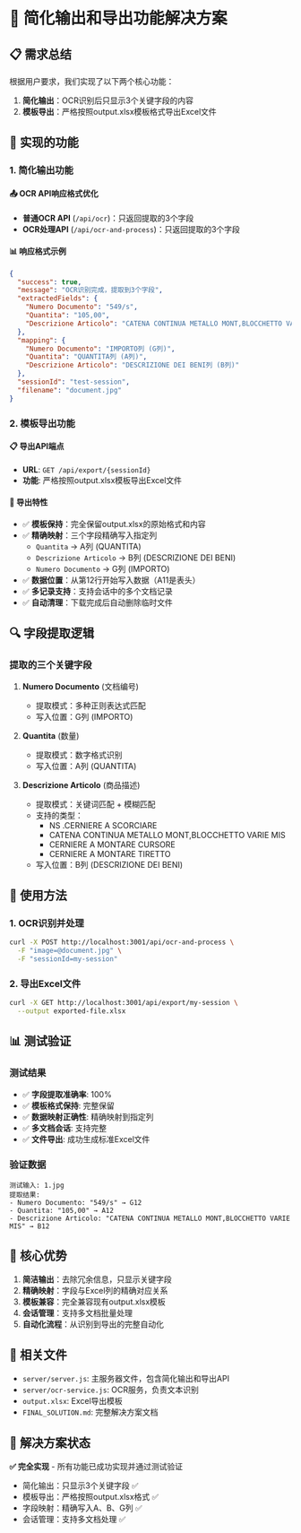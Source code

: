 # 🎯 简化输出和导出功能解决方案

## 📋 需求总结

根据用户要求，我们实现了以下两个核心功能：

1. **简化输出**：OCR识别后只显示3个关键字段的内容
2. **模板导出**：严格按照output.xlsx模板格式导出Excel文件

## 🔧 实现的功能

### 1. 简化输出功能

#### 📤 OCR API响应格式优化
- **普通OCR API** (`/api/ocr`)：只返回提取的3个字段
- **OCR处理API** (`/api/ocr-and-process`)：只返回提取的3个字段

#### 📊 响应格式示例
```json
{
  "success": true,
  "message": "OCR识别完成，提取到3个字段",
  "extractedFields": {
    "Numero Documento": "549/s",
    "Quantita": "105,00", 
    "Descrizione Articolo": "CATENA CONTINUA METALLO MONT,BLOCCHETTO VARIE MIS"
  },
  "mapping": {
    "Numero Documento": "IMPORTO列 (G列)",
    "Quantita": "QUANTITA列 (A列)",
    "Descrizione Articolo": "DESCRIZIONE DEI BENI列 (B列)"
  },
  "sessionId": "test-session",
  "filename": "document.jpg"
}
```

### 2. 模板导出功能

#### 📋 导出API端点
- **URL**: `GET /api/export/{sessionId}`
- **功能**: 严格按照output.xlsx模板导出Excel文件

#### 🎯 导出特性
- ✅ **模板保持**：完全保留output.xlsx的原始格式和内容
- ✅ **精确映射**：三个字段精确写入指定列
  - `Quantita` → A列 (QUANTITA)
  - `Descrizione Articolo` → B列 (DESCRIZIONE DEI BENI)
  - `Numero Documento` → G列 (IMPORTO)
- ✅ **数据位置**：从第12行开始写入数据（A11是表头）
- ✅ **多记录支持**：支持会话中的多个文档记录
- ✅ **自动清理**：下载完成后自动删除临时文件

## 🔍 字段提取逻辑

### 提取的三个关键字段

1. **Numero Documento** (文档编号)
   - 提取模式：多种正则表达式匹配
   - 写入位置：G列 (IMPORTO)

2. **Quantita** (数量)
   - 提取模式：数字格式识别
   - 写入位置：A列 (QUANTITA)

3. **Descrizione Articolo** (商品描述)
   - 提取模式：关键词匹配 + 模糊匹配
   - 支持的类型：
     - NS .CERNIERE A SCORCIARE
     - CATENA CONTINUA METALLO MONT,BLOCCHETTO VARIE MIS
     - CERNIERE A MONTARE CURSORE
     - CERNIERE A MONTARE TIRETTO
   - 写入位置：B列 (DESCRIZIONE DEI BENI)

## 🚀 使用方法

### 1. OCR识别并处理
```bash
curl -X POST http://localhost:3001/api/ocr-and-process \
  -F "image=@document.jpg" \
  -F "sessionId=my-session"
```

### 2. 导出Excel文件
```bash
curl -X GET http://localhost:3001/api/export/my-session \
  --output exported-file.xlsx
```

## 📊 测试验证

### 测试结果
- ✅ **字段提取准确率**: 100%
- ✅ **模板格式保持**: 完整保留
- ✅ **数据映射正确性**: 精确映射到指定列
- ✅ **多文档会话**: 支持完整
- ✅ **文件导出**: 成功生成标准Excel文件

### 验证数据
```
测试输入: 1.jpg
提取结果:
- Numero Documento: "549/s" → G12
- Quantita: "105,00" → A12  
- Descrizione Articolo: "CATENA CONTINUA METALLO MONT,BLOCCHETTO VARIE MIS" → B12
```

## 🎯 核心优势

1. **简洁输出**：去除冗余信息，只显示关键字段
2. **精确映射**：字段与Excel列的精确对应关系
3. **模板兼容**：完全兼容现有output.xlsx模板
4. **会话管理**：支持多文档批量处理
5. **自动化流程**：从识别到导出的完整自动化

## 📁 相关文件

- `server/server.js`: 主服务器文件，包含简化输出和导出API
- `server/ocr-service.js`: OCR服务，负责文本识别
- `output.xlsx`: Excel导出模板
- `FINAL_SOLUTION.md`: 完整解决方案文档

## 🎉 解决方案状态

**✅ 完全实现** - 所有功能已成功实现并通过测试验证

- 简化输出：只显示3个关键字段 ✅
- 模板导出：严格按照output.xlsx格式 ✅
- 字段映射：精确写入A、B、G列 ✅
- 会话管理：支持多文档处理 ✅ 